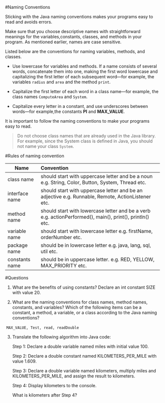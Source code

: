 #Naming Conventions

Sticking with the Java naming conventions makes your programs easy to read and avoids errors.

Make sure that you choose descriptive names with straightforward meanings for the variables,constants, classes, and methods in your program. As mentioned earlier, names are case sensitive.

Listed below are the conventions for naming variables, methods, and classes.

- Use lowercase for variables and methods. If a name consists of several words, concatenate them into one, making the first word lowercase and capitalizing the first letter of each subsequent word—for example, the variables `radius` and `area` and the method `print`.

-  Capitalize the first letter of each word in a class name—for example, the class names `ComputeArea` and `System`.

-  Capitalize every letter in a constant, and use underscores between words—for example,the constants **PI** and **MAX_VALUE**.

It is important to follow the naming conventions to make your programs easy to read.

> Do not choose class names that are already used in the Java library. For example, since the System class is defined in Java, you should not name your class `System`.

#Rules of naming convention

| Name           | Convention                                                   |
| -------------- | :----------------------------------------------------------- |
| class name     | should start with uppercase letter and be a noun e.g. String, Color, Button, System, Thread etc. |
| interface name | should start with uppercase letter and be an adjective e.g. Runnable, Remote, ActionListener etc. |
| method name    | should start with lowercase letter and be a verb e.g. actionPerformed(), main(), print(), println() etc. |
| variable name  | should start with lowercase letter e.g. firstName, orderNumber etc. |
| package name   | should be in lowercase letter e.g. java, lang, sql, util etc. |
| constants name | should be in uppercase letter. e.g. RED, YELLOW, MAX_PRIORITY etc. |

#Questions

1. What are the benefits of using constants? Declare an int constant SIZE with value 20.

2. What are the naming conventions for class names, method names, constants, and variables? Which of the following items can be a constant, a method, a variable, or a class according to the Java naming conventions?

​      `MAX_VALUE, Test, read, readDouble`

3. Translate the following algorithm into Java code:

   Step 1: Declare a double variable named miles with initial value 100.

   Step 2: Declare a double constant named KILOMETERS_PER_MILE with value 1.609.

   Step 3: Declare a double variable named kilometers, multiply miles and KILOMETERS_PER_MILE, and assign the result to kilometers.

   Step 4: Display kilometers to the console.

   What is kilometers after Step 4?